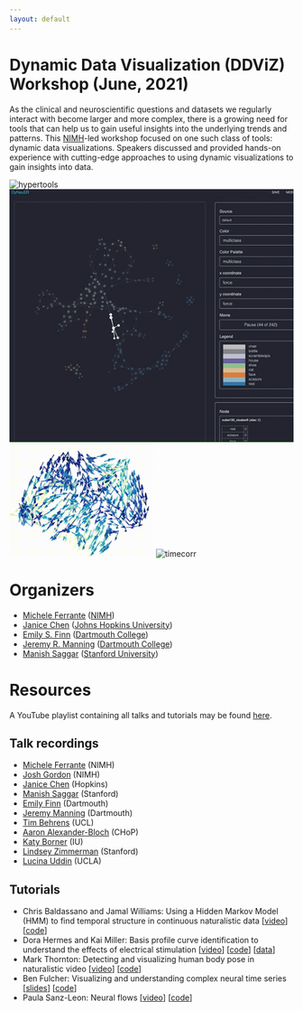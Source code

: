 ```yaml
---
layout: default
---
```


# Dynamic Data Visualization (DDViZ) Workshop (June, 2021)

As the clinical and neuroscientific questions and datasets we regularly interact with become larger and more complex, there is a growing need for tools that can help us to gain useful insights into the underlying trends and patterns.  This [NIMH](https://www.nimh.nih.gov/)-led workshop focused on one such class of tools: dynamic data visualizations.  Speakers discussed and provided hands-on experience with cutting-edge approaches to using dynamic visualizations to gain insights into data.

![hypertools](https://raw.githubusercontent.com/dynamicdataviz/dynamicdataviz.github.io/main/img/hypertools.gif) ![dyneusr](https://raw.githubusercontent.com/dynamicdataviz/dynamicdataviz.github.io/main/img/dyneusr.gif) ![neuralflow](https://raw.githubusercontent.com/dynamicdataviz/dynamicdataviz.github.io/main/img/neural_flow.gif) ![timecorr](https://raw.githubusercontent.com/dynamicdataviz/dynamicdataviz.github.io/main/img/timecorr.gif)

# Organizers
- [Michele Ferrante](https://www.nimh.nih.gov/about/organization/dnbbs/behavioral-science-and-integrative-neuroscience-research-branch/theoretical-and-computational-neuroscience-program) ([NIMH](https://www.nimh.nih.gov/))
- [Janice Chen](http://jchenlab.johnshopkins.edu/) ([Johns Hopkins University](https://krieger.jhu.edu/))
- [Emily S. Finn](https://thefinnlab.github.io/) ([Dartmouth College](https://home.dartmouth.edu/))
- [Jeremy R. Manning](http://www.context-lab.com/) ([Dartmouth College](https://home.dartmouth.edu/))
- [Manish Saggar](https://braindynamicslab.github.io/) ([Stanford University](https://www.stanford.edu/))


# Resources
A YouTube playlist containing all talks and tutorials may be found [here](https://youtube.com/playlist?list=PLjQYT8Fwp987E0tZdeMMgSY0juQmaZ8f0).

## Talk recordings
- [Michele Ferrante](https://youtu.be/43pPzBkF2eI?t=31s) (NIMH)
- [Josh Gordon](https://youtu.be/43pPzBkF2eI?t=19m54s) (NIMH)
- [Janice Chen](https://youtu.be/43pPzBkF2eI?t=22m30s) (Hopkins)
- [Manish Saggar](https://youtu.be/43pPzBkF2eI?t=31m57s) (Stanford)
- [Emily Finn](https://youtu.be/43pPzBkF2eI?t=43m6s) (Dartmouth)
- [Jeremy Manning](https://youtu.be/43pPzBkF2eI?t=51m55s) (Dartmouth)
- [Tim Behrens](https://youtu.be/43pPzBkF2eI?t=62m28s) (UCL)
- [Aaron Alexander-Bloch](https://youtu.be/43pPzBkF2eI?t=91m32s) (CHoP)
- [Katy Borner](https://youtu.be/43pPzBkF2eI?t=122m28s) (IU)
- [Lindsey Zimmerman](https://youtu.be/43pPzBkF2eI?t=154m13s) (Stanford)
- [Lucina Uddin](https://youtu.be/43pPzBkF2eI?t=187m29s) (UCLA)


## Tutorials
- Chris Baldassano and Jamal Williams: Using a Hidden Markov Model (HMM) to find temporal structure in continuous naturalistic data [[video](https://youtu.be/hHQP2hftNcg)] [[code](https://www.dropbox.com/s/9d0uao5cu37x3e5/final.zip?dl=0)]
- Dora Hermes and Kai Miller: Basis profile curve identification to understand the effects of electrical stimulation [[video](https://youtu.be/PB9UYcQzDfU)] [[code](https://github.com/MultimodalNeuroimagingLab/bpc_jupyter)] [[data](https://openneuro.org/datasets/ds003708)]
- Mark Thornton: Detecting and visualizing human body pose in naturalistic video [[video](https://youtu.be/UfRC3leMTlU)] [[code](https://colab.research.google.com/drive/1HN2S0zGqOSepLBN5IeJ-jBmzIO4W1aLq?usp=sharing)]
- Ben Fulcher: Visualizing and understanding complex neural time series [[slides](https://raw.githubusercontent.com/dynamicdataviz/dynamicdataviz.github.io/main/doc/BFulcher_DiDViz_NIMH.pdf)] [[code](https://github.com/benfulcher/hctsaTutorial_BonnEEG)]
- Paula Sanz-Leon: Neural flows [[video](https://youtu.be/EKn17BOEQLU)] [[code](https://github.com/brain-modelling-group/neural-flows/tree/master/examples)]
